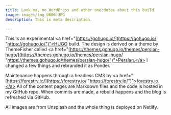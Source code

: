 ```yaml
---
title: Look ma, no WordPress and other anecdotes about this build.
image: images/img_0606.JPG
description: This is meta description.

---
```

This is an experimental <a href="[https://gohugo.io/](https://gohugo.io/ "https://gohugo.io/")">HUGO</a> build. The design is derived on a theme by ThemeFisher called <a href="[https://themes.gohugo.io/themes/persian-hugo/](https://themes.gohugo.io/themes/persian-hugo/ "https://themes.gohugo.io/themes/persian-hugo/")">Persian.</a> I changed a few things and rebranded it as Ponder. 

Maintenance happens through a headless CMS by <a href="[https://forestry.io/](https://forestry.io/ "https://forestry.io/")">forestry.io.</a> All of the content pages are Markdown files and the code is hosted in my GitHub repo. When commits are made, a rebuild happens and the blog is refreshed via GitHub.

All images are from Unsplash and the whole thing is deployed on Netlify.